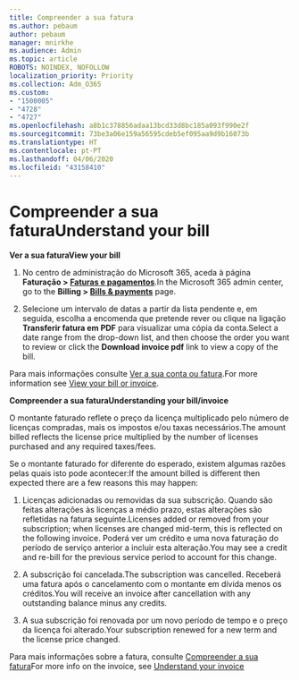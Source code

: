 ```yaml
---
title: Compreender a sua fatura
ms.author: pebaum
author: pebaum
manager: mnirkhe
ms.audience: Admin
ms.topic: article
ROBOTS: NOINDEX, NOFOLLOW
localization_priority: Priority
ms.collection: Adm_O365
ms.custom:
- "1500005"
- "4728"
- "4727"
ms.openlocfilehash: a8b1c378856adaa13bcd33d8bc185a093f990e2f
ms.sourcegitcommit: 73be3a06e159a56595cdeb5ef095aa9d9b16073b
ms.translationtype: HT
ms.contentlocale: pt-PT
ms.lasthandoff: 04/06/2020
ms.locfileid: "43158410"
---
```

# <a name="understand-your-bill"></a><span data-ttu-id="5d884-102">Compreender a sua fatura</span><span class="sxs-lookup"><span data-stu-id="5d884-102">Understand your bill</span></span>

<span data-ttu-id="5d884-103">**Ver a sua fatura**</span><span class="sxs-lookup"><span data-stu-id="5d884-103">**View your bill**</span></span>

1. <span data-ttu-id="5d884-104">No centro de administração do Microsoft 365, aceda à página **Faturação > [Faturas e pagamentos](https://go.microsoft.com/fwlink/p/?linkid=848039)**.</span><span class="sxs-lookup"><span data-stu-id="5d884-104">In the Microsoft 365 admin center, go to the **Billing > [Bills & payments](https://go.microsoft.com/fwlink/p/?linkid=848039)** page.</span></span>

2. <span data-ttu-id="5d884-105">Selecione um intervalo de datas a partir da lista pendente e, em seguida, escolha a encomenda que pretende rever ou clique na ligação **Transferir fatura em PDF** para visualizar uma cópia da conta.</span><span class="sxs-lookup"><span data-stu-id="5d884-105">Select a date range from the drop-down list, and then choose the order you want to review or click the **Download invoice pdf** link to view a copy of the bill.</span></span>

<span data-ttu-id="5d884-106">Para mais informações consulte [Ver a sua conta ou fatura](https://docs.microsoft.com/office365/admin/subscriptions-and-billing/view-your-bill-or-invoice).</span><span class="sxs-lookup"><span data-stu-id="5d884-106">For more information see [View your bill or invoice](https://docs.microsoft.com/office365/admin/subscriptions-and-billing/view-your-bill-or-invoice).</span></span>

<span data-ttu-id="5d884-107">**Compreender a sua fatura**</span><span class="sxs-lookup"><span data-stu-id="5d884-107">**Understanding your bill/invoice**</span></span>

<span data-ttu-id="5d884-108">O montante faturado reflete o preço da licença multiplicado pelo número de licenças compradas, mais os impostos e/ou taxas necessários.</span><span class="sxs-lookup"><span data-stu-id="5d884-108">The amount billed reflects the license price multiplied by the number of licenses purchased and any required taxes/fees.</span></span>

<span data-ttu-id="5d884-109">Se o montante faturado for diferente do esperado, existem algumas razões pelas quais isto pode acontecer:</span><span class="sxs-lookup"><span data-stu-id="5d884-109">If the amount billed is different then expected there are a few reasons this may happen:</span></span>

1. <span data-ttu-id="5d884-110">Licenças adicionadas ou removidas da sua subscrição. Quando são feitas alterações às licenças a médio prazo, estas alterações são refletidas na fatura seguinte.</span><span class="sxs-lookup"><span data-stu-id="5d884-110">Licenses added or removed from your subscription; when licenses are changed mid-term, this is reflected on the following invoice.</span></span>  <span data-ttu-id="5d884-111">Poderá ver um crédito e uma nova faturação do período de serviço anterior a incluir esta alteração.</span><span class="sxs-lookup"><span data-stu-id="5d884-111">You may see a credit and re-bill for the previous service period to account for this change.</span></span>

2. <span data-ttu-id="5d884-112">A subscrição foi cancelada.</span><span class="sxs-lookup"><span data-stu-id="5d884-112">The subscription was cancelled.</span></span>  <span data-ttu-id="5d884-113">Receberá uma fatura após o cancelamento com o montante em dívida menos os créditos.</span><span class="sxs-lookup"><span data-stu-id="5d884-113">You will receive an invoice after cancellation with any outstanding balance minus any credits.</span></span>

3. <span data-ttu-id="5d884-114">A sua subscrição foi renovada por um novo período de tempo e o preço da licença foi alterado.</span><span class="sxs-lookup"><span data-stu-id="5d884-114">Your subscription renewed for a new term and the license price changed.</span></span>  

<span data-ttu-id="5d884-115">Para mais informações sobre a fatura, consulte [Compreender a sua fatura](https://support.office.com/article/Understand-your-invoice-for-Office-365-for-business-0724b428-fb59-4962-8c37-6674166d7507)</span><span class="sxs-lookup"><span data-stu-id="5d884-115">For more info on the invoice, see [Understand your invoice](https://support.office.com/article/Understand-your-invoice-for-Office-365-for-business-0724b428-fb59-4962-8c37-6674166d7507)</span></span>
